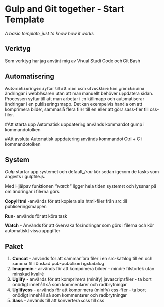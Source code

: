# Gulp and Git together - Start Template
_A basic template, just to know how it works_

## Verktyg
Som verktyg har jag använt mig av Visual Studi Code och Git Bash

## Automatisering
Automatiseringen syftar till att man som utvecklare kan granska sina ändringar i webbläsaren utan att man manuellt behöver uppdatera sidan. Processen syftar till att man arbetar i en källmapp och automatiserar ändringar i en publiseringsmapp. Det kan exempelvis handla om att komprimera bilder, sammaslå flera filer till en eller att göra sass-fler till css-filer.

#Att starta upp Automatisk uppdatering används kommandot gump i kommandotolken

#Att avsluta Automatisk uppdatering används kommandot Ctrl + C i kommandotolken

## System
_Gulp_ startar upp systemet och default_/_run_ kör sedan igenom de tasks som angivits i gulpfile.js.

Med Hjälpav funktionen _"watch"_ ligger hela tiden systemet och lyssnar på om ändringar i filerna görs. 

**CopyHtml** -används för att kopiera alla html-filer från src till publiseringsmappen

**Run**- används för att köra task

**Watch** - Används för att övervaka förändringar som görs i filerna och kör automatiskt vissa uppgifter

## Paket
1. **Concat** - används för att sammanföra filer i en src-katalog till en och samma fil i önskad pub-pubbliseringskatalog
2. **Imagemin** - används för att komprimera bilder - mindre filstorlek utan minskad kvalité 
3. **Uglify** - används för att komprimera (minify) javascriptsfiler - ta bort onödigt innehåll så som kommentarer och radbrytningar 
4. **Uglifycss** - används för att komprimera (minify) css-filer - ta bort onödigt innehåll så som kommentarer och radbrytningar 
5. **Sass** - används till att konvertera scss till css

